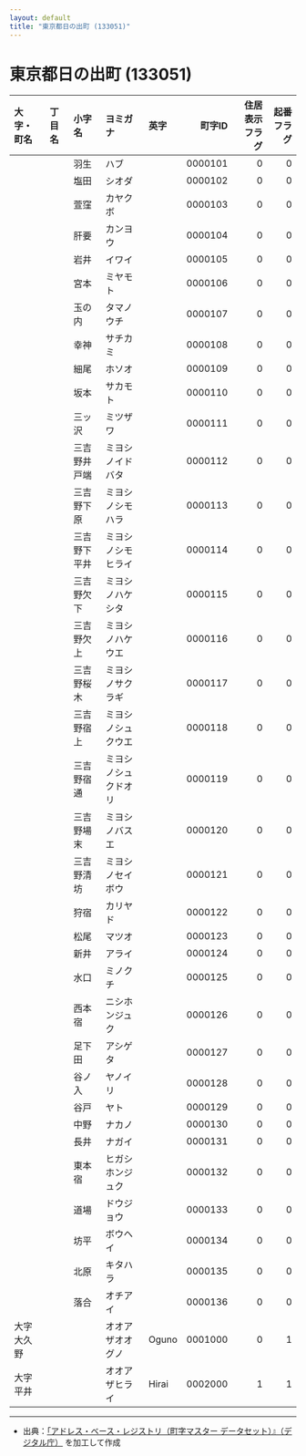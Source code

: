 ```yaml
---
layout: default
title: "東京都日の出町 (133051)"
---
```


# 東京都日の出町 (133051)

| 大字・町名 | 丁目名 | 小字名 | ヨミガナ | 英字 | 町字ID | 住居表示フラグ | 起番フラグ |
|:--------|:------|:------|:-----------------|:---------------------|--------:|----------:|--------:|
|  |  | 羽生 | ハブ |  | 0000101 | 0 | 0 |
|  |  | 塩田 | シオダ |  | 0000102 | 0 | 0 |
|  |  | 萱窪 | カヤクボ |  | 0000103 | 0 | 0 |
|  |  | 肝要 | カンヨウ |  | 0000104 | 0 | 0 |
|  |  | 岩井 | イワイ |  | 0000105 | 0 | 0 |
|  |  | 宮本 | ミヤモト |  | 0000106 | 0 | 0 |
|  |  | 玉の内 | タマノウチ |  | 0000107 | 0 | 0 |
|  |  | 幸神 | サチカミ |  | 0000108 | 0 | 0 |
|  |  | 細尾 | ホソオ |  | 0000109 | 0 | 0 |
|  |  | 坂本 | サカモト |  | 0000110 | 0 | 0 |
|  |  | 三ッ沢 | ミツザワ |  | 0000111 | 0 | 0 |
|  |  | 三吉野井戸端 | ミヨシノイドバタ |  | 0000112 | 0 | 0 |
|  |  | 三吉野下原 | ミヨシノシモハラ |  | 0000113 | 0 | 0 |
|  |  | 三吉野下平井 | ミヨシノシモヒライ |  | 0000114 | 0 | 0 |
|  |  | 三吉野欠下 | ミヨシノハケシタ |  | 0000115 | 0 | 0 |
|  |  | 三吉野欠上 | ミヨシノハケウエ |  | 0000116 | 0 | 0 |
|  |  | 三吉野桜木 | ミヨシノサクラギ |  | 0000117 | 0 | 0 |
|  |  | 三吉野宿上 | ミヨシノシュクウエ |  | 0000118 | 0 | 0 |
|  |  | 三吉野宿通 | ミヨシノシュクドオリ |  | 0000119 | 0 | 0 |
|  |  | 三吉野場末 | ミヨシノバスエ |  | 0000120 | 0 | 0 |
|  |  | 三吉野清坊 | ミヨシノセイボウ |  | 0000121 | 0 | 0 |
|  |  | 狩宿 | カリヤド |  | 0000122 | 0 | 0 |
|  |  | 松尾 | マツオ |  | 0000123 | 0 | 0 |
|  |  | 新井 | アライ |  | 0000124 | 0 | 0 |
|  |  | 水口 | ミノクチ |  | 0000125 | 0 | 0 |
|  |  | 西本宿 | ニシホンジュク |  | 0000126 | 0 | 0 |
|  |  | 足下田 | アシゲタ |  | 0000127 | 0 | 0 |
|  |  | 谷ノ入 | ヤノイリ |  | 0000128 | 0 | 0 |
|  |  | 谷戸 | ヤト |  | 0000129 | 0 | 0 |
|  |  | 中野 | ナカノ |  | 0000130 | 0 | 0 |
|  |  | 長井 | ナガイ |  | 0000131 | 0 | 0 |
|  |  | 東本宿 | ヒガシホンジュク |  | 0000132 | 0 | 0 |
|  |  | 道場 | ドウジョウ |  | 0000133 | 0 | 0 |
|  |  | 坊平 | ボウヘイ |  | 0000134 | 0 | 0 |
|  |  | 北原 | キタハラ |  | 0000135 | 0 | 0 |
|  |  | 落合 | オチアイ |  | 0000136 | 0 | 0 |
| 大字大久野 |  |  | オオアザオオグノ | Oguno | 0001000 | 0 | 1 |
| 大字平井 |  |  | オオアザヒライ | Hirai | 0002000 | 1 | 1 |

---

- 出典：[「アドレス・ベース・レジストリ（町字マスター データセット）』（デジタル庁）](https://www.digital.go.jp/policies/base_registry_address/) を加工して作成